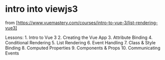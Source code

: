 intro into viewjs3
==================

from [https://www.vuemastery.com/courses/intro-to-vue-3/list-rendering-vue3]

Lessons:
    1. Intro to Vue 3
    2. Creating the Vue App
    3. Attribute Binding
    4. Conditional Rendering
    5. List Rendering
    6. Event Handling
    7. Class & Style Binding
    8. Computed Properties
    9. Components & Props
    10. Communicating Events
